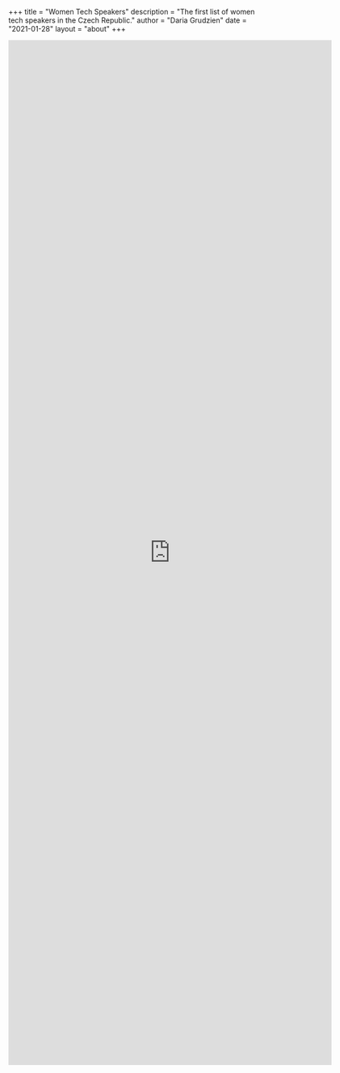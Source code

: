 +++
title = "Women Tech Speakers"
description = "The first list of women tech speakers in the Czech Republic."
author = "Daria Grudzien"
date = "2021-01-28"
layout = "about"
+++

<iframe src="https://docs.google.com/forms/d/e/1FAIpQLSfOE_hZiTgP20pd9fGqIlPUVBb0eOnrFq3h2bHrE6u_0UVmjg/viewform?embedded=true" width="640" height="2028" frameborder="0" marginheight="0" marginwidth="0">Loading…</iframe>
